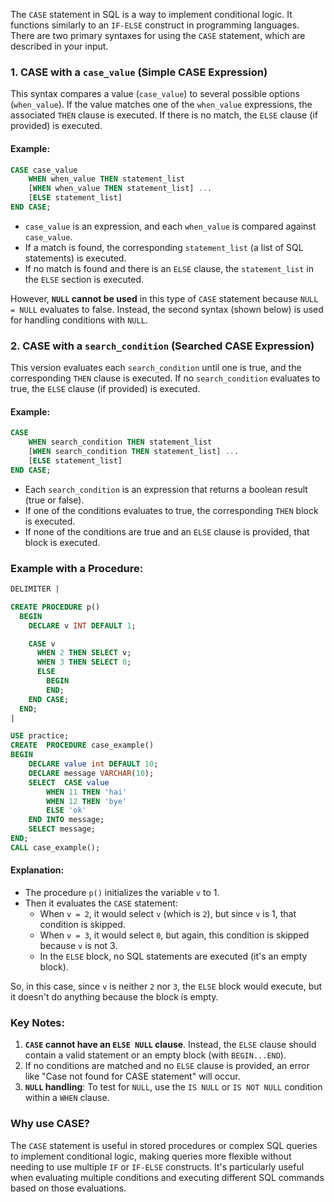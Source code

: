 The `CASE` statement in SQL is a way to implement conditional logic. It functions similarly to an `IF-ELSE` construct in programming languages. There are two primary syntaxes for using the `CASE` statement, which are described in your input.

### 1. **CASE with a `case_value` (Simple CASE Expression)**
This syntax compares a value (`case_value`) to several possible options (`when_value`). If the value matches one of the `when_value` expressions, the associated `THEN` clause is executed. If there is no match, the `ELSE` clause (if provided) is executed.

#### Example:

```sql
CASE case_value
    WHEN when_value THEN statement_list
    [WHEN when_value THEN statement_list] ...
    [ELSE statement_list]
END CASE;
```

- `case_value` is an expression, and each `when_value` is compared against `case_value`.
- If a match is found, the corresponding `statement_list` (a list of SQL statements) is executed.
- If no match is found and there is an `ELSE` clause, the `statement_list` in the `ELSE` section is executed.

However, **`NULL` cannot be used** in this type of `CASE` statement because `NULL = NULL` evaluates to false. Instead, the second syntax (shown below) is used for handling conditions with `NULL`.

### 2. **CASE with a `search_condition` (Searched CASE Expression)**
This version evaluates each `search_condition` until one is true, and the corresponding `THEN` clause is executed. If no `search_condition` evaluates to true, the `ELSE` clause (if provided) is executed.

#### Example:

```sql
CASE
    WHEN search_condition THEN statement_list
    [WHEN search_condition THEN statement_list] ...
    [ELSE statement_list]
END CASE;
```

- Each `search_condition` is an expression that returns a boolean result (true or false).
- If one of the conditions evaluates to true, the corresponding `THEN` block is executed.
- If none of the conditions are true and an `ELSE` clause is provided, that block is executed.

### **Example with a Procedure:**

```sql
DELIMITER |

CREATE PROCEDURE p()
  BEGIN
    DECLARE v INT DEFAULT 1;

    CASE v
      WHEN 2 THEN SELECT v;
      WHEN 3 THEN SELECT 0;
      ELSE
        BEGIN
        END;
    END CASE;
  END;
|
```
```sql
USE practice;
CREATE  PROCEDURE case_example()
BEGIN
	DECLARE value int DEFAULT 10;
  	DECLARE message VARCHAR(10);
	SELECT  CASE value
		WHEN 11 THEN 'hai'
		WHEN 12 THEN 'bye'
		ELSE 'ok'
	END INTO message; 
	SELECT message;
END;
CALL case_example();
```
#### Explanation:

- The procedure `p()` initializes the variable `v` to 1.
- Then it evaluates the `CASE` statement:
  - When `v = 2`, it would select `v` (which is `2`), but since `v` is 1, that condition is skipped.
  - When `v = 3`, it would select `0`, but again, this condition is skipped because `v` is not 3.
  - In the `ELSE` block, no SQL statements are executed (it's an empty block). 

So, in this case, since `v` is neither `2` nor `3`, the `ELSE` block would execute, but it doesn't do anything because the block is empty.

### **Key Notes**:

1. **`CASE` cannot have an `ELSE NULL` clause**. Instead, the `ELSE` clause should contain a valid statement or an empty block (with `BEGIN...END`).
2. If no conditions are matched and no `ELSE` clause is provided, an error like "Case not found for CASE statement" will occur.
3. **`NULL` handling**: To test for `NULL`, use the `IS NULL` or `IS NOT NULL` condition within a `WHEN` clause. 

### **Why use CASE?**

The `CASE` statement is useful in stored procedures or complex SQL queries to implement conditional logic, making queries more flexible without needing to use multiple `IF` or `IF-ELSE` constructs. It's particularly useful when evaluating multiple conditions and executing different SQL commands based on those evaluations.
